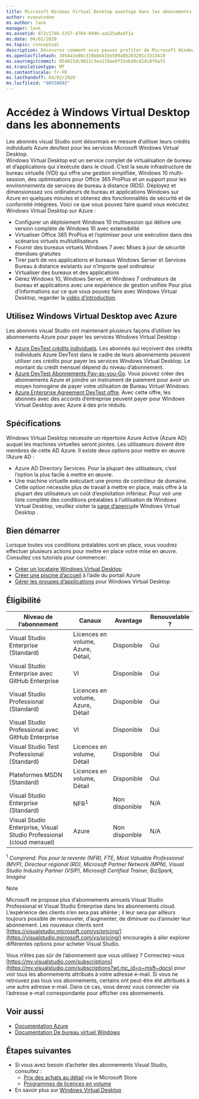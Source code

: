 ```yaml
---
title: Microsoft Windows Virtual Desktop avantage dans les abonnements Visual Studio (fr) Microsoft Docs
author: evanwindom
ms.author: lank
manager: lank
ms.assetid: 872c5746-5357-4764-949b-aa525a0adf1a
ms.date: 04/01/2020
ms.topic: conceptual
description: Découvrez comment vous pouvez profiter de Microsoft Windows Virtual Desktop via votre abonnement Visual Studio
ms.openlocfilehash: 3954a3e86c319b8d433e509a8b283201c3313410
ms.sourcegitcommit: 054815dc9821c3ea219ae6f31ebd9cd2dc8f6af5
ms.translationtype: MT
ms.contentlocale: fr-FR
ms.lasthandoff: 04/02/2020
ms.locfileid: "80550692"
---
```

# <a name="access-windows-virtual-desktop-in-subscriptions"></a>Accédez à Windows Virtual Desktop dans les abonnements 
Les abonnés visual Studio sont désormais en mesure d’utiliser leurs crédits individuels Azure dev/test pour les services Microsoft Windows Virtual Desktop.  
Windows Virtual Desktop est un service complet de virtualisation de bureau et d’applications qui s’exécute dans le cloud. C’est la seule infrastructure de bureau virtuelle (VDI) qui offre une gestion simplifiée, Windows 10 multi-session, des optimisations pour Office 365 ProPlus et un support pour les environnements de services de bureau à distance (RDS). Déployez et dimensionssez vos ordinateurs de bureau et applications Windows sur Azure en quelques minutes et obtenez des fonctionnalités de sécurité et de conformité intégrées.
Voici ce que vous pouvez faire quand vous exécutez Windows Virtual Desktop sur Azure :
- Configurer un déploiement Windows 10 multisession qui délivre une version complète de Windows 10 avec extensibilité
- Virtualiser Office 365 ProPlus et l’optimiser pour une exécution dans des scénarios virtuels multiutilisateurs
- Fournir des bureaux virtuels Windows 7 avec Mises à jour de sécurité étendues gratuites
- Tirer parti de vos applications et bureaux Windows Server et Services Bureau à distance existants sur n’importe quel ordinateur
- Virtualiser des bureaux et des applications
- Gérez Windows 10, Windows Server, et Windows 7 ordinateurs de bureau et applications avec une expérience de gestion unifiée Pour plus d’informations sur ce que vous pouvez faire avec Windows Virtual Desktop, regarder la [vidéo d’introduction](https://docs.microsoft.com/azure/virtual-desktop/overview).

## <a name="use-windows-virtual-desktop-with-azure"></a>Utilisez Windows Virtual Desktop avec Azure 
Les abonnés visual Studio ont maintenant plusieurs façons d’utiliser les abonnements Azure pour payer les services Windows Virtual Desktop :
- [Azure DevTest crédits individuels](vs-azure.md).  Les abonnés qui reçoivent des crédits individuels Azure DevTest dans le cadre de leurs abonnements peuvent utiliser ces crédits pour payer les services Windows Virtual Desktop.  Le montant du crédit mensuel dépend du niveau d’abonnement.
- [Azure DevTest Abonnements Pay-as-you-Go](vs-azure-payg.md).  Vous pouvez créer des abonnements Azure et joindre un instrument de paiement pour avoir un moyen homogène de payer votre utilisation de Bureau Virtuel Windows. 
- [Azure Enterprise Agreement DevTest offre](azure-ea-devtest.md).  Avec cette offre, les abonnés avec des accords d’entreprise peuvent payer pour Windows Virtual Desktop avec Azure à des prix réduits. 

## <a name="requirements"></a>Spécifications
Windows Virtual Desktop nécessite un répertoire Azure Active (Azure AD) auquel les machines virtuelles seront jointes.  Les utilisateurs doivent être membres de cette AD Azure.  Il existe deux options pour mettre en œuvre l’Azure AD :
- Azure AD Directory Services.  Pour la plupart des utilisateurs, c’est l’option la plus facile à mettre en œuvre.
- Une machine virtuelle exécutant une promo de contrôleur de domaine.  Cette option nécessite plus de travail à mettre en place, mais offre à la plupart des utilisateurs un coût d’exploitation inférieur.
Pour voir une liste complète des conditions préalables à l’utilisation de Windows Virtual Desktop, veuillez visiter la [page d’aperçu](https://docs.microsoft.com/azure/virtual-desktop/overview#requirements)de Windows Virtual Desktop . 

## <a name="get-started"></a>Bien démarrer 
Lorsque toutes vos conditions préalables sont en place, vous voudrez effectuer plusieurs actions pour mettre en place votre mise en œuvre.  Consultez ces tutoriels pour commencer:
- [Créer un locataire Windows Virtual Desktop](https://docs.microsoft.com/azure/virtual-desktop/tenant-setup-azure-active-directory)
- [Créer une piscine d’accueil](https://docs.microsoft.com/azure/virtual-desktop/create-host-pools-azure-marketplace) à l’aide du portail Azure
- [Gérer les groupes d’applications](https://docs.microsoft.com/azure/virtual-desktop/manage-app-groups) pour Windows Virtual Desktop

## <a name="eligibility"></a>Éligibilité
| Niveau de l’abonnement                                                 |     Canaux                                            | Avantage                                                          | Renouvelable ?    |
|--------------------------------------------------------------------|---------------------------------------------------------|------------------------------------------------------------------|---------------|
| Visual Studio Enterprise (Standard)   | Licences en volume, Azure, Détail, | Disponible|  Oui          |
| Visual Studio Enterprise avec GitHub Enterprise  | Vl | Disponible|  Oui          |
| Visual Studio Professional (Standard) | Licences en volume, Azure, Détail                                       | Disponible                                                             |  Oui             |
| Visual Studio Professional avec GitHub Enterprise | Vl                                       | Disponible                                        |  Oui           |
| Visual Studio Test Professional (Standard)                         | Licences en volume, Détail                                              | Disponible|  Oui          |
| Plateformes MSDN (Standard)                                          | Licences en volume, Détail                                              | Disponible                                         |  Oui          |
| Visual Studio Enterprise (Standard)  | NFR<sup>1</sup> |Non disponible  | N/A |
| Visual Studio Enterprise, Visual Studio Professional (cloud mensuel) | Azure | Non disponible | N/A |

<sup>1</sup>  *Comprend: Pas pour la revente (NFR), FTE, Most Valuable Professional (MVP), Directeur régional (RD), Microsoft Partner Network (MPN), Visual Studio Industry Partner (VSIP), Microsoft Certified Trainer, BizSpark, Imagine*

> [!NOTE]
> Microsoft ne propose plus d’abonnements annuels Visual Studio Professional et Visual Studio Enterprise dans les abonnements cloud. L’expérience des clients n’en sera pas altérée ; il leur sera par ailleurs toujours possible de renouveler, d’augmenter, de diminuer ou d’annuler leur abonnement. Les nouveaux clients sont [https://visualstudio.microsoft.com/vs/pricing/](https://visualstudio.microsoft.com/vs/pricing/) encouragés à aller explorer différentes options pour acheter Visual Studio.

Vous n’êtes pas sûr de l’abonnement que vous utilisez ?  Connectez-vous [https://my.visualstudio.com/subscriptions](https://my.visualstudio.com/subscriptions?wt.mc_id=o~msft~docs) pour voir tous les abonnements attribués à votre adresse e-mail. Si vous ne retrouvez pas tous vos abonnements, certains ont peut-être été attribués à une autre adresse e-mail.  Dans ce cas, vous devez vous connecter via l’adresse e-mail correspondante pour afficher ces abonnements.

## <a name="see-also"></a>Voir aussi
- [Documentation Azure](https://docs.microsoft.com/azure/)
- [Documentation De bureau virtuel Windows](https://docs.microsoft.com/azure/virtual-desktop/)

## <a name="next-steps"></a>Étapes suivantes
-   Si vous avez besoin d’acheter des abonnements Visual Studio, consultez :
     - [Prix des achats au détail](https://visualstudio.microsoft.com/vs/pricing/) via le Microsoft Store
     - [Programmes de licences en volume](https://www.microsoft.com/licensing/default)
-   En savoir plus sur [Windows Virtual Desktop](https://docs.microsoft.com/azure/virtual-desktop/overview) 
